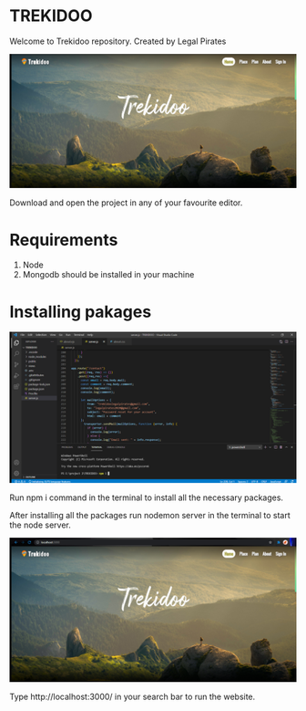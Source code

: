 # TREKIDOO
Welcome to Trekidoo repository. Created by Legal Pirates

![Homepageimage](readMeImg/Screenshot43.png)

Download and open the project in any of your favourite editor.

# Requirements

1. Node
2. Mongodb should be installed in your machine 
 

# Installing pakages

![Terminal](readMeImg/Screenshot45.png)

Run npm i command in the terminal to install all the necessary packages.

After installing all the packages run nodemon server in the terminal to start the node server. 

![Localhost](readMeImg/Screenshot48.png)

Type http://localhost:3000/ in your search bar to run the website. 

